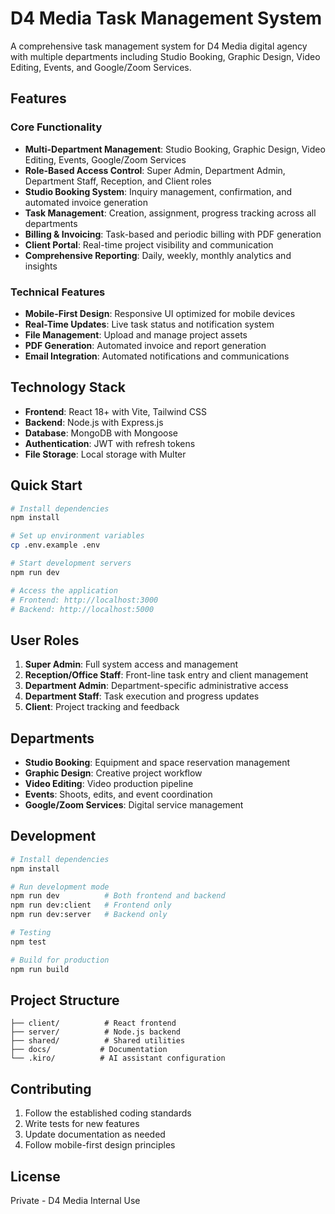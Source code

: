 # D4 Media Task Management System

A comprehensive task management system for D4 Media digital agency with multiple departments including Studio Booking, Graphic Design, Video Editing, Events, and Google/Zoom Services.

## Features

### Core Functionality
- **Multi-Department Management**: Studio Booking, Graphic Design, Video Editing, Events, Google/Zoom Services
- **Role-Based Access Control**: Super Admin, Department Admin, Department Staff, Reception, and Client roles
- **Studio Booking System**: Inquiry management, confirmation, and automated invoice generation
- **Task Management**: Creation, assignment, progress tracking across all departments
- **Billing & Invoicing**: Task-based and periodic billing with PDF generation
- **Client Portal**: Real-time project visibility and communication
- **Comprehensive Reporting**: Daily, weekly, monthly analytics and insights

### Technical Features
- **Mobile-First Design**: Responsive UI optimized for mobile devices
- **Real-Time Updates**: Live task status and notification system
- **File Management**: Upload and manage project assets
- **PDF Generation**: Automated invoice and report generation
- **Email Integration**: Automated notifications and communications

## Technology Stack

- **Frontend**: React 18+ with Vite, Tailwind CSS
- **Backend**: Node.js with Express.js
- **Database**: MongoDB with Mongoose
- **Authentication**: JWT with refresh tokens
- **File Storage**: Local storage with Multer

## Quick Start

```bash
# Install dependencies
npm install

# Set up environment variables
cp .env.example .env

# Start development servers
npm run dev

# Access the application
# Frontend: http://localhost:3000
# Backend: http://localhost:5000
```

## User Roles

1. **Super Admin**: Full system access and management
2. **Reception/Office Staff**: Front-line task entry and client management
3. **Department Admin**: Department-specific administrative access
4. **Department Staff**: Task execution and progress updates
5. **Client**: Project tracking and feedback

## Departments

- **Studio Booking**: Equipment and space reservation management
- **Graphic Design**: Creative project workflow
- **Video Editing**: Video production pipeline
- **Events**: Shoots, edits, and event coordination
- **Google/Zoom Services**: Digital service management

## Development

```bash
# Install dependencies
npm install

# Run development mode
npm run dev          # Both frontend and backend
npm run dev:client   # Frontend only
npm run dev:server   # Backend only

# Testing
npm test

# Build for production
npm run build
```

## Project Structure

```
├── client/          # React frontend
├── server/          # Node.js backend
├── shared/          # Shared utilities
├── docs/           # Documentation
└── .kiro/          # AI assistant configuration
```

## Contributing

1. Follow the established coding standards
2. Write tests for new features
3. Update documentation as needed
4. Follow mobile-first design principles

## License

Private - D4 Media Internal Use